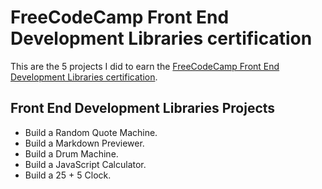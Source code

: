 # FreeCodeCamp Front End Development Libraries certification
This are the 5 projects I did to earn the [FreeCodeCamp Front End Development Libraries certification](#https://www.freecodecamp.org/certification/gisioraelvis/front-end-development-libraries).

## Front End Development Libraries Projects
- Build a Random Quote Machine.
- Build a Markdown Previewer.
- Build a Drum Machine.
- Build a JavaScript Calculator.
- Build a 25 + 5 Clock.
